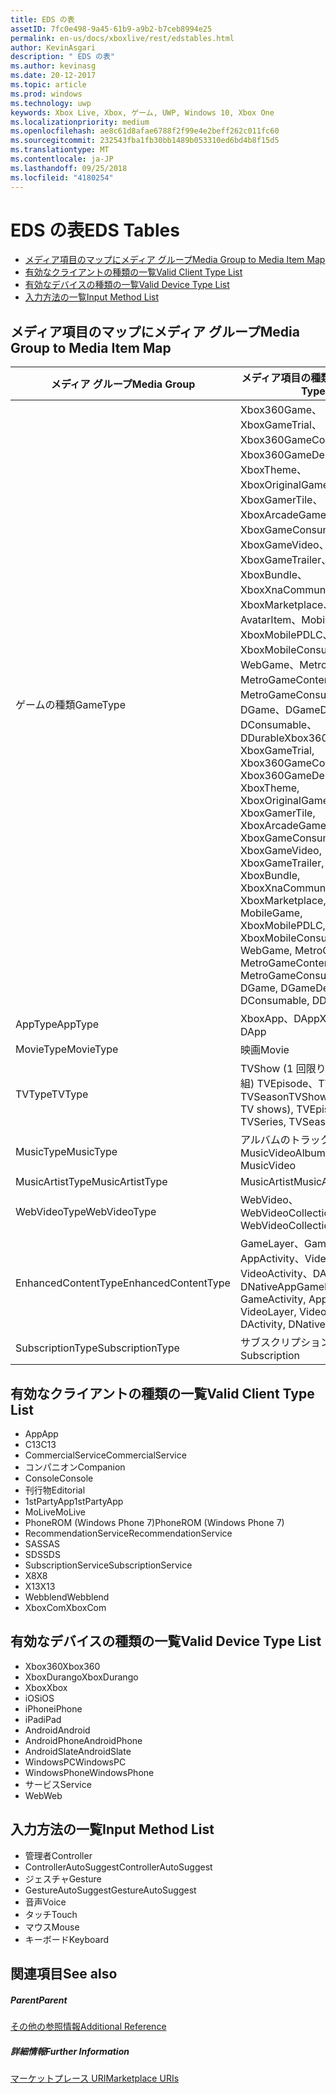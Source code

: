 ```yaml
---
title: EDS の表
assetID: 7fc0e498-9a45-61b9-a9b2-b7ceb8994e25
permalink: en-us/docs/xboxlive/rest/edstables.html
author: KevinAsgari
description: " EDS の表"
ms.author: kevinasg
ms.date: 20-12-2017
ms.topic: article
ms.prod: windows
ms.technology: uwp
keywords: Xbox Live, Xbox, ゲーム, UWP, Windows 10, Xbox One
ms.localizationpriority: medium
ms.openlocfilehash: ae8c61d8afae6788f2f99e4e2beff262c011fc60
ms.sourcegitcommit: 232543fba1fb30bb1489b053310ed6bd4b8f15d5
ms.translationtype: MT
ms.contentlocale: ja-JP
ms.lasthandoff: 09/25/2018
ms.locfileid: "4180254"
---
```

# <a name="eds-tables"></a><span data-ttu-id="e4e4f-104">EDS の表</span><span class="sxs-lookup"><span data-stu-id="e4e4f-104">EDS Tables</span></span>

  * [<span data-ttu-id="e4e4f-105">メディア項目のマップにメディア グループ</span><span class="sxs-lookup"><span data-stu-id="e4e4f-105">Media Group to Media Item Map</span></span>](#ID4EQ)
  * [<span data-ttu-id="e4e4f-106">有効なクライアントの種類の一覧</span><span class="sxs-lookup"><span data-stu-id="e4e4f-106">Valid Client Type List</span></span>](#ID4EFD)
  * [<span data-ttu-id="e4e4f-107">有効なデバイスの種類の一覧</span><span class="sxs-lookup"><span data-stu-id="e4e4f-107">Valid Device Type List</span></span>](#ID4EPE)
  * [<span data-ttu-id="e4e4f-108">入力方法の一覧</span><span class="sxs-lookup"><span data-stu-id="e4e4f-108">Input Method List</span></span>](#ID4ERF)

<a id="ID4EQ"></a>


## <a name="media-group-to-media-item-map"></a><span data-ttu-id="e4e4f-109">メディア項目のマップにメディア グループ</span><span class="sxs-lookup"><span data-stu-id="e4e4f-109">Media Group to Media Item Map</span></span>

| <span data-ttu-id="e4e4f-110">メディア グループ</span><span class="sxs-lookup"><span data-stu-id="e4e4f-110">Media Group</span></span>| <span data-ttu-id="e4e4f-111">メディア項目の種類</span><span class="sxs-lookup"><span data-stu-id="e4e4f-111">Media Item Type</span></span>| 
| --- | --- |
| <span data-ttu-id="e4e4f-112">ゲームの種類</span><span class="sxs-lookup"><span data-stu-id="e4e4f-112">GameType</span></span>| <span data-ttu-id="e4e4f-113">Xbox360Game、XboxGameTrial、Xbox360GameContent、Xbox360GameDemo、XboxTheme、XboxOriginalGame、XboxGamerTile、XboxArcadeGame、XboxGameConsumable、XboxGameVideo、XboxGameTrailer、XboxBundle、XboxXnaCommunityGame、XboxMarketplace、AvatarItem、MobileGame、XboxMobilePDLC、XboxMobileConsumable、WebGame、MetroGame、MetroGameContent、MetroGameConsumable、DGame、DGameDemo、DConsumable、DDurable</span><span class="sxs-lookup"><span data-stu-id="e4e4f-113">Xbox360Game, XboxGameTrial, Xbox360GameContent, Xbox360GameDemo, XboxTheme, XboxOriginalGame, XboxGamerTile, XboxArcadeGame, XboxGameConsumable, XboxGameVideo, XboxGameTrailer, XboxBundle, XboxXnaCommunityGame, XboxMarketplace, AvatarItem, MobileGame, XboxMobilePDLC, XboxMobileConsumable, WebGame, MetroGame, MetroGameContent, MetroGameConsumable, DGame, DGameDemo, DConsumable, DDurable</span></span>|
| <span data-ttu-id="e4e4f-114">AppType</span><span class="sxs-lookup"><span data-stu-id="e4e4f-114">AppType</span></span>| <span data-ttu-id="e4e4f-115">XboxApp、DApp</span><span class="sxs-lookup"><span data-stu-id="e4e4f-115">XboxApp, DApp</span></span>|
| <span data-ttu-id="e4e4f-116">MovieType</span><span class="sxs-lookup"><span data-stu-id="e4e4f-116">MovieType</span></span>| <span data-ttu-id="e4e4f-117">映画</span><span class="sxs-lookup"><span data-stu-id="e4e4f-117">Movie</span></span>|
| <span data-ttu-id="e4e4f-118">TVType</span><span class="sxs-lookup"><span data-stu-id="e4e4f-118">TVType</span></span>| <span data-ttu-id="e4e4f-119">TVShow (1 回限りのテレビ番組) TVEpisode、TVSeries、TVSeason</span><span class="sxs-lookup"><span data-stu-id="e4e4f-119">TVShow (one-off TV shows), TVEpisode, TVSeries, TVSeason</span></span>|
| <span data-ttu-id="e4e4f-120">MusicType</span><span class="sxs-lookup"><span data-stu-id="e4e4f-120">MusicType</span></span>| <span data-ttu-id="e4e4f-121">アルバムのトラックで MusicVideo</span><span class="sxs-lookup"><span data-stu-id="e4e4f-121">Album, Track, MusicVideo</span></span>|
| <span data-ttu-id="e4e4f-122">MusicArtistType</span><span class="sxs-lookup"><span data-stu-id="e4e4f-122">MusicArtistType</span></span>| <span data-ttu-id="e4e4f-123">MusicArtist</span><span class="sxs-lookup"><span data-stu-id="e4e4f-123">MusicArtist</span></span>|
| <span data-ttu-id="e4e4f-124">WebVideoType</span><span class="sxs-lookup"><span data-stu-id="e4e4f-124">WebVideoType</span></span>| <span data-ttu-id="e4e4f-125">WebVideo、WebVideoCollection</span><span class="sxs-lookup"><span data-stu-id="e4e4f-125">WebVideo, WebVideoCollection</span></span>|
| <span data-ttu-id="e4e4f-126">EnhancedContentType</span><span class="sxs-lookup"><span data-stu-id="e4e4f-126">EnhancedContentType</span></span>| <span data-ttu-id="e4e4f-127">GameLayer、GameActivity、AppActivity、VideoLayer、VideoActivity、DActivity、DNativeApp</span><span class="sxs-lookup"><span data-stu-id="e4e4f-127">GameLayer, GameActivity, AppActivity, VideoLayer, VideoActivity, DActivity, DNativeApp</span></span>|
| <span data-ttu-id="e4e4f-128">SubscriptionType</span><span class="sxs-lookup"><span data-stu-id="e4e4f-128">SubscriptionType</span></span>| <span data-ttu-id="e4e4f-129">サブスクリプション</span><span class="sxs-lookup"><span data-stu-id="e4e4f-129">Subscription</span></span>|

<a id="ID4EFD"></a>


## <a name="valid-client-type-list"></a><span data-ttu-id="e4e4f-130">有効なクライアントの種類の一覧</span><span class="sxs-lookup"><span data-stu-id="e4e4f-130">Valid Client Type List</span></span>

   * <span data-ttu-id="e4e4f-131">App</span><span class="sxs-lookup"><span data-stu-id="e4e4f-131">App</span></span>
   * <span data-ttu-id="e4e4f-132">C13</span><span class="sxs-lookup"><span data-stu-id="e4e4f-132">C13</span></span>
   * <span data-ttu-id="e4e4f-133">CommercialService</span><span class="sxs-lookup"><span data-stu-id="e4e4f-133">CommercialService</span></span>
   * <span data-ttu-id="e4e4f-134">コンパニオン</span><span class="sxs-lookup"><span data-stu-id="e4e4f-134">Companion</span></span>
   * <span data-ttu-id="e4e4f-135">Console</span><span class="sxs-lookup"><span data-stu-id="e4e4f-135">Console</span></span>
   * <span data-ttu-id="e4e4f-136">刊行物</span><span class="sxs-lookup"><span data-stu-id="e4e4f-136">Editorial</span></span>
   * <span data-ttu-id="e4e4f-137">1stPartyApp</span><span class="sxs-lookup"><span data-stu-id="e4e4f-137">1stPartyApp</span></span>
   * <span data-ttu-id="e4e4f-138">MoLive</span><span class="sxs-lookup"><span data-stu-id="e4e4f-138">MoLive</span></span>
   * <span data-ttu-id="e4e4f-139">PhoneROM (Windows Phone 7)</span><span class="sxs-lookup"><span data-stu-id="e4e4f-139">PhoneROM (Windows Phone 7)</span></span>
   * <span data-ttu-id="e4e4f-140">RecommendationService</span><span class="sxs-lookup"><span data-stu-id="e4e4f-140">RecommendationService</span></span>
   * <span data-ttu-id="e4e4f-141">SAS</span><span class="sxs-lookup"><span data-stu-id="e4e4f-141">SAS</span></span>
   * <span data-ttu-id="e4e4f-142">SDS</span><span class="sxs-lookup"><span data-stu-id="e4e4f-142">SDS</span></span>
   * <span data-ttu-id="e4e4f-143">SubscriptionService</span><span class="sxs-lookup"><span data-stu-id="e4e4f-143">SubscriptionService</span></span>
   * <span data-ttu-id="e4e4f-144">X8</span><span class="sxs-lookup"><span data-stu-id="e4e4f-144">X8</span></span>
   * <span data-ttu-id="e4e4f-145">X13</span><span class="sxs-lookup"><span data-stu-id="e4e4f-145">X13</span></span>
   * <span data-ttu-id="e4e4f-146">Webblend</span><span class="sxs-lookup"><span data-stu-id="e4e4f-146">Webblend</span></span>
   * <span data-ttu-id="e4e4f-147">XboxCom</span><span class="sxs-lookup"><span data-stu-id="e4e4f-147">XboxCom</span></span>

<a id="ID4EPE"></a>


## <a name="valid-device-type-list"></a><span data-ttu-id="e4e4f-148">有効なデバイスの種類の一覧</span><span class="sxs-lookup"><span data-stu-id="e4e4f-148">Valid Device Type List</span></span>

   * <span data-ttu-id="e4e4f-149">Xbox360</span><span class="sxs-lookup"><span data-stu-id="e4e4f-149">Xbox360</span></span>
   * <span data-ttu-id="e4e4f-150">XboxDurango</span><span class="sxs-lookup"><span data-stu-id="e4e4f-150">XboxDurango</span></span>
   * <span data-ttu-id="e4e4f-151">Xbox</span><span class="sxs-lookup"><span data-stu-id="e4e4f-151">Xbox</span></span>
   * <span data-ttu-id="e4e4f-152">iOS</span><span class="sxs-lookup"><span data-stu-id="e4e4f-152">iOS</span></span>
   * <span data-ttu-id="e4e4f-153">iPhone</span><span class="sxs-lookup"><span data-stu-id="e4e4f-153">iPhone</span></span>
   * <span data-ttu-id="e4e4f-154">iPad</span><span class="sxs-lookup"><span data-stu-id="e4e4f-154">iPad</span></span>
   * <span data-ttu-id="e4e4f-155">Android</span><span class="sxs-lookup"><span data-stu-id="e4e4f-155">Android</span></span>
   * <span data-ttu-id="e4e4f-156">AndroidPhone</span><span class="sxs-lookup"><span data-stu-id="e4e4f-156">AndroidPhone</span></span>
   * <span data-ttu-id="e4e4f-157">AndroidSlate</span><span class="sxs-lookup"><span data-stu-id="e4e4f-157">AndroidSlate</span></span>
   * <span data-ttu-id="e4e4f-158">WindowsPC</span><span class="sxs-lookup"><span data-stu-id="e4e4f-158">WindowsPC</span></span>
   * <span data-ttu-id="e4e4f-159">WindowsPhone</span><span class="sxs-lookup"><span data-stu-id="e4e4f-159">WindowsPhone</span></span>
   * <span data-ttu-id="e4e4f-160">サービス</span><span class="sxs-lookup"><span data-stu-id="e4e4f-160">Service</span></span>
   * <span data-ttu-id="e4e4f-161">Web</span><span class="sxs-lookup"><span data-stu-id="e4e4f-161">Web</span></span>

<a id="ID4ERF"></a>


## <a name="input-method-list"></a><span data-ttu-id="e4e4f-162">入力方法の一覧</span><span class="sxs-lookup"><span data-stu-id="e4e4f-162">Input Method List</span></span>

   * <span data-ttu-id="e4e4f-163">管理者</span><span class="sxs-lookup"><span data-stu-id="e4e4f-163">Controller</span></span>
   * <span data-ttu-id="e4e4f-164">ControllerAutoSuggest</span><span class="sxs-lookup"><span data-stu-id="e4e4f-164">ControllerAutoSuggest</span></span>
   * <span data-ttu-id="e4e4f-165">ジェスチャ</span><span class="sxs-lookup"><span data-stu-id="e4e4f-165">Gesture</span></span>
   * <span data-ttu-id="e4e4f-166">GestureAutoSuggest</span><span class="sxs-lookup"><span data-stu-id="e4e4f-166">GestureAutoSuggest</span></span>
   * <span data-ttu-id="e4e4f-167">音声</span><span class="sxs-lookup"><span data-stu-id="e4e4f-167">Voice</span></span>
   * <span data-ttu-id="e4e4f-168">タッチ</span><span class="sxs-lookup"><span data-stu-id="e4e4f-168">Touch</span></span>
   * <span data-ttu-id="e4e4f-169">マウス</span><span class="sxs-lookup"><span data-stu-id="e4e4f-169">Mouse</span></span>
   * <span data-ttu-id="e4e4f-170">キーボード</span><span class="sxs-lookup"><span data-stu-id="e4e4f-170">Keyboard</span></span>

<a id="ID4EJG"></a>


## <a name="see-also"></a><span data-ttu-id="e4e4f-171">関連項目</span><span class="sxs-lookup"><span data-stu-id="e4e4f-171">See also</span></span>

<a id="ID4ELG"></a>


##### <a name="parent"></a><span data-ttu-id="e4e4f-172">Parent</span><span class="sxs-lookup"><span data-stu-id="e4e4f-172">Parent</span></span>  

[<span data-ttu-id="e4e4f-173">その他の参照情報</span><span class="sxs-lookup"><span data-stu-id="e4e4f-173">Additional Reference</span></span>](atoc-xboxlivews-reference-additional.md)


<a id="ID4EXG"></a>


##### <a name="further-information"></a><span data-ttu-id="e4e4f-174">詳細情報</span><span class="sxs-lookup"><span data-stu-id="e4e4f-174">Further Information</span></span>

[<span data-ttu-id="e4e4f-175">マーケットプレース URI</span><span class="sxs-lookup"><span data-stu-id="e4e4f-175">Marketplace URIs</span></span>](../uri/marketplace/atoc-reference-marketplace.md)
